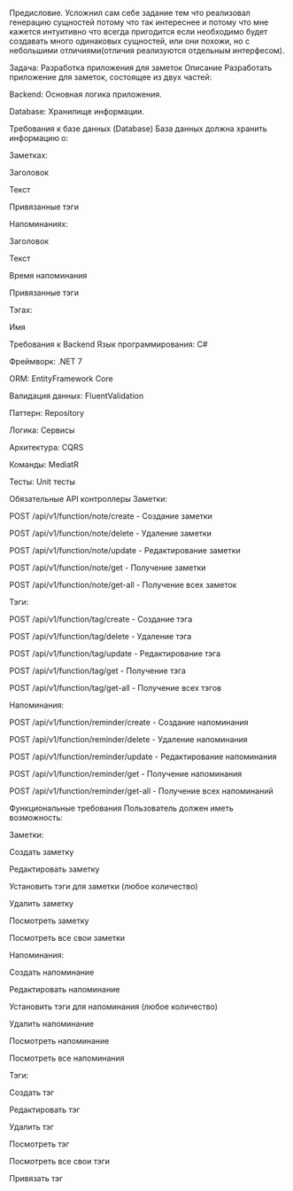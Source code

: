 Предисловие. Усложнил сам себе задание тем что реализовал генерацию сущностей потому что так интереснее и потому что мне кажется интуитивно что всегда пригодится если необходимо будет создавать много одинаковых сущностей, или они похожи, но с небольшими отличиями(отличия реализуются отдельным интерфесом). 


Задача: Разработка приложения для заметок
Описание
Разработать приложение для заметок, состоящее из двух частей:

Backend: Основная логика приложения.

Database: Хранилище информации.

Требования к базе данных (Database)
База данных должна хранить информацию о:

Заметках:

Заголовок

Текст

Привязанные тэги

Напоминаниях:

Заголовок

Текст

Время напоминания

Привязанные тэги

Тэгах:

Имя

Требования к Backend
Язык программирования: C#

Фреймворк: .NET 7

ORM: EntityFramework Core

Валидация данных: FluentValidation

Паттерн: Repository

Логика: Сервисы

Архитектура: CQRS

Команды: MediatR

Тесты: Unit тесты

Обязательные API контроллеры
Заметки:

POST /api/v1/function/note/create - Создание заметки

POST /api/v1/function/note/delete - Удаление заметки

POST /api/v1/function/note/update - Редактирование заметки

POST /api/v1/function/note/get - Получение заметки

POST /api/v1/function/note/get-all - Получение всех заметок

Тэги:

POST /api/v1/function/tag/create - Создание тэга

POST /api/v1/function/tag/delete - Удаление тэга

POST /api/v1/function/tag/update - Редактирование тэга

POST /api/v1/function/tag/get - Получение тэга

POST /api/v1/function/tag/get-all - Получение всех тэгов

Напоминания:

POST /api/v1/function/reminder/create - Создание напоминания

POST /api/v1/function/reminder/delete - Удаление напоминания

POST /api/v1/function/reminder/update - Редактирование напоминания

POST /api/v1/function/reminder/get - Получение напоминания

POST /api/v1/function/reminder/get-all - Получение всех напоминаний

Функциональные требования
Пользователь должен иметь возможность:

Заметки:

Создать заметку

Редактировать заметку

Установить тэги для заметки (любое количество)

Удалить заметку

Посмотреть заметку

Посмотреть все свои заметки

Напоминания:

Создать напоминание

Редактировать напоминание

Установить тэги для напоминания (любое количество)

Удалить напоминание

Посмотреть напоминание

Посмотреть все напоминания

Тэги:

Создать тэг

Редактировать тэг

Удалить тэг

Посмотреть тэг

Посмотреть все свои тэги

Привязать тэг
